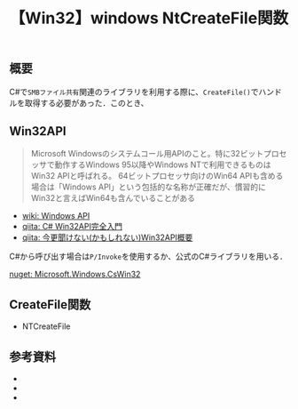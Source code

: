﻿---
title: "【Win32】windows NtCreateFile関数"
tags:
  - WindowsAPI
updated_at: ''
id: 3c4a7d99-cb3b-4487-bb2c-61ec581f605a
---

## 概要
C#で`SMBファイル共有`関連のライブラリを利用する際に、`CreateFile()`でハンドルを取得する必要があった．このとき、


## Win32API

> Microsoft Windowsのシステムコール用APIのこと。特に32ビットプロセッサで動作するWindows 95以降やWindows NTで利用できるものはWin32 APIと呼ばれる。
64ビットプロセッサ向けのWin64 APIも含める場合は「Windows API」という包括的な名称が正確だが、慣習的にWin32と言えばWin64も含んでいることがある

- [wiki: Windows API](https://ja.wikipedia.org/wiki/Windows_API)
- [qiita: C# Win32API完全入門](https://qiita.com/nekotadon/items/f376d17de85dfb84fbd5)
- [qiita: 今更聞けない(かもしれない)Win32API概要](https://qiita.com/kamikawa_m/items/061dc6d7fbcf95cf7ed0)

C#から呼び出す場合は`P/Invoke`を使用するか、公式のC#ライブラリを用いる．

[nuget: Microsoft.Windows.CsWin32](https://www.nuget.org/packages/Microsoft.Windows.CsWin32)

## CreateFile関数

- NTCreateFile


##

## 参考資料

- []()
- []()
- []()
